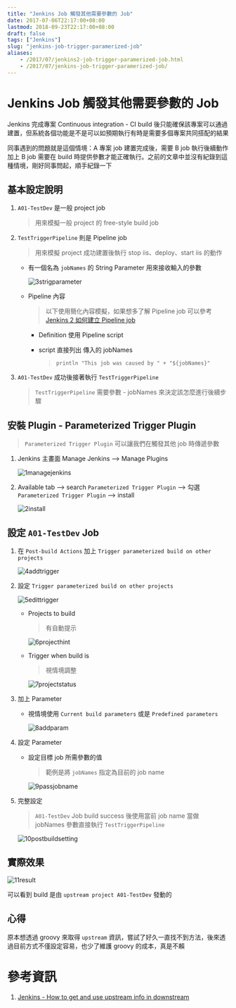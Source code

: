 ```yaml
---
title: "Jenkins Job 觸發其他需要參數的 Job"
date: 2017-07-06T22:17:00+08:00
lastmod: 2018-09-23T22:17:00+08:00
draft: false
tags: ["Jenkins"]
slug: "jenkins-job-trigger-paramerized-job"
aliases:
    - /2017/07/jenkins2-job-trigger-paramerized-job.html
    - /2017/07/jenkins-job-trigger-paramerized-job/
---
```

# Jenkins Job 觸發其他需要參數的 Job
Jenkins 完成專案 Continuous integration - CI build 後只能確保該專案可以通過建置，但系統各個功能是不是可以如預期執行有時是需要多個專案共同搭配的結果

同事遇到的問題就是這個情境：A 專案 job 建置完成後，需要 B job 執行後續動作加上 B job 需要在 build 時提供參數才能正確執行。之前的文章中並沒有紀錄到這種情境，剛好同事問起，順手紀錄一下

## 基本設定說明

1.  `A01-TestDev` 是一般 project job

    > 用來模擬一般 project 的 free-style build job

2.  `TestTriggerPipeline` 則是 Pipeline job

    > 用來模擬 project 成功建置後執行 stop iis、deploy、start iis 的動作

    *   有一個名為 `jobNames` 的 String Parameter 用來接收輸入的參數

        ![3strigparameter](https://user-images.githubusercontent.com/3851540/27906371-d6bd1b08-6275-11e7-9787-6e889b69e892.png)

    *   Pipeline 內容

        > 以下使用簡化內容模擬，如果想多了解 Pipeline job 可以參考 [Jenkins 2 如何建立 Pipeline job](https://blog.yowko.com/2017/02/jenkins-2-pipeline-job.html)

        *   Definition 使用 Pipeline script
        *   script 直接列出 傳入的 jobNames

            > `println "This job was caused by " + "${jobNames}"`

3.  `A01-TestDev` 成功後接著執行 `TestTriggerPipeline`

    > `TestTriggerPipeline` 需要參數 - jobNames 來決定該怎麼進行後續步驟

## 安裝 Plugin - Parameterized Trigger Plugin

> `Parameterized Trigger Plugin` 可以讓我們在觸發其他 job 時傳遞參數

1.  Jenkins 主畫面 Manage Jenkins --> Manage Plugins

    ![1managejenkins](https://user-images.githubusercontent.com/3851540/27906369-d6b8a03c-6275-11e7-9562-2c4cedb00c5c.png)

2.  Available tab --> search `Parameterized Trigger Plugin` --> 勾選 `Parameterized Trigger Plugin` --> install

    ![2install](https://user-images.githubusercontent.com/3851540/27906368-d6b75132-6275-11e7-8b6f-92f9b83b3cb6.png)

## 設定 `A01-TestDev` Job

1.  在 `Post-build Actions` 加上 `Trigger parameterized build on other projects`

    ![4addtrigger](https://user-images.githubusercontent.com/3851540/27906372-d6d7fbc6-6275-11e7-9bec-73e6022c2d65.png)

2.  設定 `Trigger parameterized build on other projects`

    ![5edittrigger](https://user-images.githubusercontent.com/3851540/27906363-d68f31c0-6275-11e7-8d69-a968dbe18104.png)

    *   Projects to build

        > 有自動提示

        ![6projecthint](https://user-images.githubusercontent.com/3851540/27906362-d68cf220-6275-11e7-85b0-87f8566c8ec2.png)

    *   Trigger when build is

        > 視情境調整

        ![7projectstatus](https://user-images.githubusercontent.com/3851540/27906366-d696801a-6275-11e7-8520-93bb413cea50.png)

3.  加上 Parameter

    *   視情境使用 `Current build parameters` 或是 `Predefined parameters`

        ![8addparam](https://user-images.githubusercontent.com/3851540/27906364-d68fe08e-6275-11e7-905e-ccecaacf4222.png)

4.  設定 Parameter

    *   設定目標 job 所需參數的值

        > 範例是將 `jobNames` 指定為目前的 job name

        ![9passjobname](https://user-images.githubusercontent.com/3851540/27906365-d690ac1c-6275-11e7-86c4-eadf1f3b2287.png)

5.  完整設定

    > `A01-TestDev` Job build success 後使用當前 job name 當做 jobNames 參數直接執行 `TestTriggerPipeline`

    ![10postbuildsetting](https://user-images.githubusercontent.com/3851540/27906367-d6b68234-6275-11e7-93c8-0b757a18261d.png)

## 實際效果

![11result](https://user-images.githubusercontent.com/3851540/27906370-d6b92494-6275-11e7-966b-4e4298f2c095.png)

可以看到 build 是由 `upstream project A01-TestDev` 發動的

## 心得

原本想透過 groovy 來取得 `upstream` 資訊，嘗試了好久一直找不到方法，後來透過目前方式不僅設定容易，也少了維護 groovy 的成本，真是不賴

# 參考資訊

1.  [Jenkins - How to get and use upstream info in downstream](http://techqa.info/programming/question/39207924/jenkins---how-to-get-and-use-upstream-info-in-downstream)
